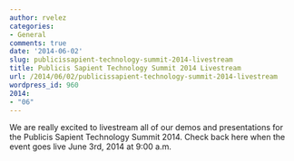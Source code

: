 ```yaml
---
author: rvelez
categories:
- General
comments: true
date: '2014-06-02'
slug: publicissapient-technology-summit-2014-livestream
title: Publicis Sapient Technology Summit 2014 Livestream
url: /2014/06/02/publicissapient-technology-summit-2014-livestream
wordpress_id: 960
2014:
- "06"
---
```



We are really excited to livestream all of our demos and presentations for the Publicis Sapient Technology Summit 2014. Check back here when the event goes live June 3rd, 2014 at 9:00 a.m.

